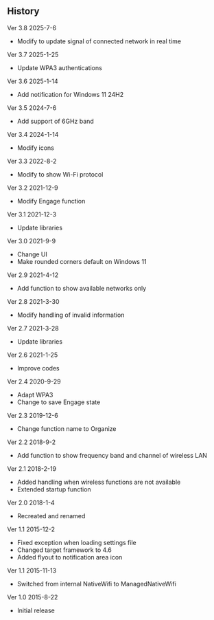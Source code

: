 ﻿## History

Ver 3.8 2025-7-6

 - Modify to update signal of connected network in real time

Ver 3.7 2025-1-25

 - Update WPA3 authentications

Ver 3.6 2025-1-14

 - Add notification for Windows 11 24H2

Ver 3.5 2024-7-6

 - Add support of 6GHz band

Ver 3.4 2024-1-14

 - Modify icons

Ver 3.3 2022-8-2

 - Modify to show Wi-Fi protocol

Ver 3.2 2021-12-9

 - Modify Engage function

Ver 3.1 2021-12-3

 - Update libraries

Ver 3.0 2021-9-9

 - Change UI
 - Make rounded corners default on Windows 11

Ver 2.9 2021-4-12

 - Add function to show available networks only

Ver 2.8 2021-3-30

 - Modify handling of invalid information

Ver 2.7 2021-3-28

 - Update libraries

Ver 2.6 2021-1-25

 - Improve codes

Ver 2.4 2020-9-29

 - Adapt WPA3
 - Change to save Engage state

Ver 2.3 2019-12-6

 - Change function name to Organize

Ver 2.2 2018-9-2

 - Add function to show frequency band and channel of wireless LAN

Ver 2.1 2018-2-19

 - Added handling when wireless functions are not available
 - Extended startup function

Ver 2.0 2018-1-4

 - Recreated and renamed

Ver 1.1 2015-12-2

 - Fixed exception when loading settings file
 - Changed target framework to 4.6
 - Added flyout to notification area icon

Ver 1.1 2015-11-13

 - Switched from internal NativeWifi to ManagedNativeWifi

Ver 1.0 2015-8-22

 - Initial release